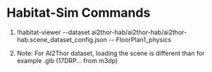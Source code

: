 # Habitat-Sim Commands

1. !habitat-viewer --dataset ai2thor-hab/ai2thor-hab/ai2thor-hab.scene_dataset_config.json -- FloorPlan1_physics

2. Note: For AI2Thor dataset, loading the scene is different than for example .glb (17DRP... from m3dp)